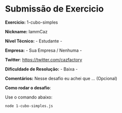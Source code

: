 # Submissão de Exercicio

**Exercicio:** 1-cubo-simples

**Nickname:** IammCaz

**Nível Técnico:** - Estudante -

**Empresa:** - Sua Empresa / Nenhuma -

**Twitter**: https://twitter.com/cazfactory

**Dificuldade de Resolução:** - Baixa -

**Comentários:** Nesse desafio eu achei que ... (Opcional)

**Como rodar o desafio**:

Use o comando abaixo:

```bash
node 1-cubo-simples.js
```
